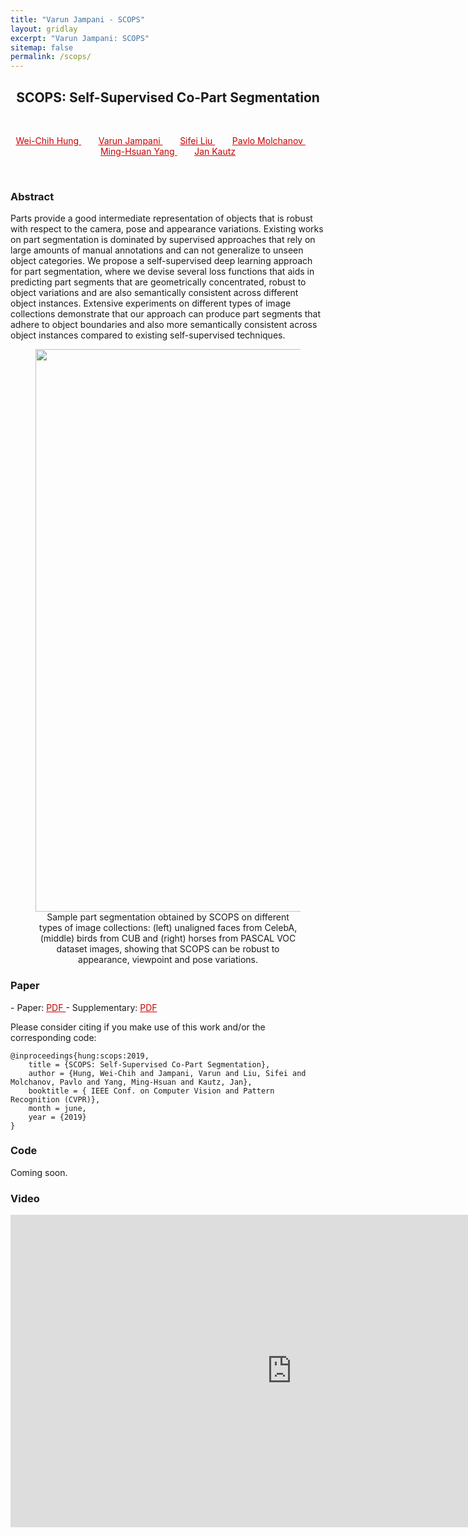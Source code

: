```yaml
---
title: "Varun Jampani - SCOPS"
layout: gridlay
excerpt: "Varun Jampani: SCOPS"
sitemap: false
permalink: /scops/
---
```


[comment]: Title
<h2 align="center"> SCOPS: Self-Supervised Co-Part Segmentation </h2>
<p>&nbsp;</p>

[comment]: Authors
<p style="text-align: center;">
<a href="https://hfslyc.github.io" style="color: #CC0000"> Wei-Chih Hung </a>
&nbsp;&nbsp;&nbsp;&nbsp;&nbsp;&nbsp;
<a href="http://varunjampani.github.io" style="color: #CC0000"> Varun Jampani </a>
&nbsp;&nbsp;&nbsp;&nbsp;&nbsp;&nbsp;
<a href="https://www.sifeiliu.net/" style="color: #CC0000"> Sifei Liu </a>
&nbsp;&nbsp;&nbsp;&nbsp;&nbsp;&nbsp;
<a href="https://research.nvidia.com/person/pavlo-molchanov" style="color: #CC0000"> Pavlo Molchanov </a>
&nbsp;&nbsp;&nbsp;&nbsp;&nbsp;&nbsp;
<a href="http://faculty.ucmerced.edu/mhyang/" style="color: #CC0000"> Ming-Hsuan Yang </a>
&nbsp;&nbsp;&nbsp;&nbsp;&nbsp;&nbsp;
<a href="http://jankautz.com/" style="color: #CC0000"> Jan Kautz </a>
</p>
<p>&nbsp;</p>

[comment]: Abstract
<h3> Abstract </h3>
Parts provide a good intermediate representation of objects that is robust with respect to the camera, pose and appearance variations. Existing works on part segmentation is dominated by supervised approaches that rely on large amounts of manual annotations and can not generalize to unseen object categories. We propose a self-supervised deep learning approach for part segmentation, where we devise several loss functions that aids in predicting part segments that are geometrically concentrated, robust to object variations and are also semantically consistent across different object instances. Extensive experiments on different types of image collections demonstrate that our approach can produce part segments that adhere to object boundaries and also more semantically consistent across object instances compared to existing self-supervised techniques.

<center>
<figure>
		<div id="projectid">
    <img src="{{ site.url }}{{ site.baseurl }}/images/projectpic/scops_results.png" width="900px" />
		</div>
    <figcaption>
				Sample part segmentation obtained by SCOPS on different types of image collections: (left) unaligned faces from CelebA, (middle) birds from CUB and (right) horses from PASCAL VOC dataset images, showing that SCOPS can be robust to appearance, viewpoint and pose variations.
    </figcaption>
</figure>
</center>

[comment]: Paper
<h3> Paper </h3>
- Paper: <a href="{{ site.url }}{{ site.baseurl }}/papers/hung19_SCOPS.pdf" style="color: #CC0000"> PDF </a>
- Supplementary: <a href="{{ site.url }}{{ site.baseurl }}/papers/hung19_SCOPS_supp.pdf" style="color: #CC0000"> PDF </a>

<!-- - Poster: <a href="https://ps.is.tuebingen.mpg.de/uploads_file/attachment/attachment/279/cvpr_poster.pdf" style="color: #CC0000"> PDF </a> -->

Please consider citing if you make use of this work and/or the corresponding code:

```
@inproceedings{hung:scops:2019,
	title = {SCOPS: Self-Supervised Co-Part Segmentation},
	author = {Hung, Wei-Chih and Jampani, Varun and Liu, Sifei and Molchanov, Pavlo and Yang, Ming-Hsuan and Kautz, Jan},
	booktitle = { IEEE Conf. on Computer Vision and Pattern Recognition (CVPR)},
	month = june,
	year = {2019}
}
```

[comment]: Code
<h3> Code </h3>
Coming soon.

[comment]: Video
<h3> Video </h3>
<center>
<iframe width="900" height="500" src="https://www.youtube.com/embed/q37MxZolDck" frameborder="0" allow="autoplay; encrypted-media" allowfullscreen></iframe>
</center>

<!-- We integrated video propagation network into <a href="http://caffe.berkeleyvision.org/" style="color: #CC0000"> Caffe </a> neural network framework. Code is available online in ths github repository:
<a href="https://github.com/varunjampani/video_prop_networks" style="color: #CC0000"> https://github.com/varunjampani/video_prop_networks</a>. -->


<!-- <h3> Usage </h3>

The video propagation networks are generic and can be used for propagating any type of information across video frames. They are end-to-end trainable and can be combined with any existing deep network. The main use of VPNs in comparison to standard spatio-temporal CNNs is that VPNs can enable long-range pixel/superpixel connections while being computationally fast. In this paper, we experimented with label propagation (foreground or semantic labels) and colour propagation. See experiments in the paper and the corresponding <a href="https://github.com/varunjampani/video_prop_networks" style="color: #CC0000"> codes</a>.

An example color propagation:

<center>
<figure>
		<div id="projectid">
    <img src="{{ site.url }}{{ site.baseurl }}/images/projectpic/color_propagation.png" width="800px" />
		<p> &nbsp; </p>
		</div>
    <figcaption>
		<b>
			Input grayscale video frames and corresponding ground-truth (GT) color images together with color predictions of Levin et al. (2004) and VPN-Stage1 models.
		</b>
    </figcaption>
</figure>
</center>

A couple of examples for object mask propagation:

<center>
<figure>
		<div id="projectid">
    <img src="{{ site.url }}{{ site.baseurl }}/images/projectpic/video_seg_visuals.png" width="800px" />
		<p> &nbsp; </p>
		</div>
    <figcaption>
		<b>
			Shown are the different frames in example videos with the corresponding ground truth (GT) masks, predictions from BVS [M&auml;rki et al. 2016], OFL [Tsai et al. 2016], VPN (VPN- Stage2) and VPN-DLab (VPN-DeepLab) models.
		</b>
    </figcaption>
</figure>
</center>

<p> &nbsp; </p> -->

